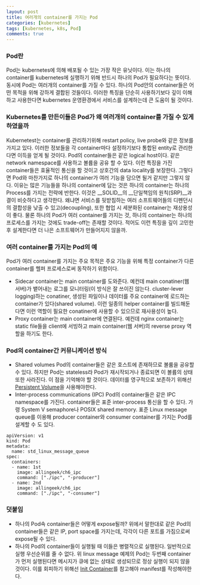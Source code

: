 ```yaml
---
layout: post
title: 여러개의 container를 가지는 Pod 
categories: [kubernetes]
tags: [kubernetes, k8s, Pod]
comments: true
---
```



### Pod란
Pod는 kubernetes에 의해 배포될 수 있는 가장 작은 유닛이다. 이는 하나의 container를 kubernetes에 실행하기 위해 반드시 하나의 Pod가 필요하다는 뜻이다. 동시에 Pod는 여러개의 container를 가질 수 있다. 하나의 Pod안의 container들은 어떤 목적을 위해 강하게 결합된 것들이다. 이러한 특징을 단순히 사용하기보다 깊이 이해하고 사용한다면 kubernetes 운영환경에서 서비스를 설계하는데 큰 도움이 될 것이다.

### Kubernetes를 만든이들은 Pod가 왜 여러개의 container를 가질 수 있게 하였을까  

Kubernetest는 container를 관리하기위해 restart policy, live probe와 같은 정보를 가지고 있다. 이러한 정보들을 각 container마다 설정하기보다 통합된 entity로 관리한다면 이득을 얻게 될 것이다.
Pod의 container들은 같은 logical host이다. 같은 network namespace를 사용하고 볼륨을 공유 할 수 있다. 이런 특징을 가진 container들은 효율적인 통신을 할 것이고 상호간의 data locality를 보장한다. 
그렇다면 Pod와 마찬가지로 하나의 container가 여러 기능을 담으면 될거 같지만 그렇지 않다. 이유는 많은 기능들을 하나의 container에 담는 것은 하나의 container는 하나의 Process를 가지는 전략에 반한다. 이것은 __SOLID__의 __단일책임의 원칙(SRP)__과 결이 비슷하다고 생각한다. 왜냐면 서비스를 뒷받침하는 여러 소프트웨어들의 디펜던시의 결합성을 낮출 수 있고(decoupling), 또한 협업 시 세분화된 container는 재상용성이 좋다.
물론 하나의 Pod가 여러 container를 가지는 것, 하나의 container는 하나의 프로세스를 가지는 것에도 trade-off는 존재할 것이다. 적어도 이런 특징을 깊이 고민한 후 설계한다면 더 나은 소프트웨어가 만들어지지 않을까.

### 여러 container를 가지는 Pod의 예

Pod가 여러 container를 가지는 주요 목적은 주요 기능을 위해 특정 container가 다른 container를 헬퍼 프로세스로써 동작하기 위함이다. 
- Sidecar container는 main container를 도와준다. 예컨데 main conatiner(웹 서버)가 뱉어내는 로그를 모니터링(이 방식은 잘 쓰이진 않는다. cluster-lever logging)하는 conatiner, 생성된 파일이나 데이터를 주요 container에 로드하는 container가 있다(shared volume). 이런 일종의 helper container를 빌드해둔다면 이런 역할이 필요한 conatiner에 사용할 수 있으므로 재사용성이 높다.   
- Proxy container는 main container에 연결된다. 예컨데 nginx container는 static file들을 client에 서빙하고 main container(웹 서버)의 reverse proxy 역할을 하기도 한다. 

### Pod의 container간 커뮤니케이션 방식

- Shared volumes 
Pod의 container들은 같은 호스트에 존재하므로 볼륨을 공유할 수 있다. 하지만 Pod는 stateless라 Pod가 재시작되거나 종료되면 이 볼륨의 상태 또한 사라진다. 이 점을 기억해야 할 것이다. 데이터를 영구적으로 보존하기 위해선 [Persistent Volume](https://jini-lee.github.io/kubernetes/2020/07/16/volume-2/)을 사용해야한다.
- Inter-process communications (IPC)
Pod의 container들은 같은 IPC namespace를 가진다. container들은 표준 inter-process 통신을 할 수 있다. 가령 System V semaphore나 POSIX shared memory. 표준 Linux message queue를 이용해 producer container와 consumer container를 가지는 Pod를 설계할 수 도 있다.

```
apiVersion: v1
kind: Pod
metadata:
  name: std_linux_message_queue
spec:
  containers:
  - name: 1st
    image: allingeek/ch6_ipc
    command: ["./ipc", "-producer"]
  - name: 2nd
    image: allingeek/ch6_ipc
    command: ["./ipc", "-consumer"]
```

### 덧붙임

- 하나의 Pod속 container들은 어떻게 expose될까? 위에서 말한대로 같은 Pod의 container들은 같은 IP, port space를 가지는데, 각각이 다른 포트를 가짐으로써 expose될 수 있다.
- 하나의 Pod의 container들이 실행될 때 이들은 병렬적으로 실행된다. 일반적으로 실행 우선순위를 줄 수 없다. 위 linux message 예제의 Pod는 두번째 container가 먼저 실행된다면 메시지가 큐에 없는 상태로 생성되므로 정상 실행이 되지 않을것이다. 이를 회피하기 위해선 [Init Container](https://kubernetes.io/docs/concepts/workloads/pods/init-containers/)를 참고해야 manifest를 작성해야한다.   
